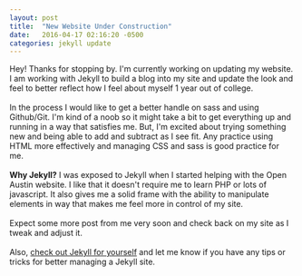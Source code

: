 ```yaml
---
layout: post
title:  "New Website Under Construction"
date:   2016-04-17 02:16:20 -0500
categories: jekyll update
---
```


Hey! Thanks for stopping by. I'm currently working on updating my
website. I am working with Jekyll to build a blog into my site and update the look and feel to
better reflect how I feel about myself 1 year out of college.
<br><br>
In the process I would like to get a better handle on sass and using Github/Git.
I'm kind of a noob so it might take a bit to get everything up and running in a way that satisfies me.
But, I'm excited about trying something new and being able to add and subtract as I see fit. Any practice
using HTML more effectively and managing CSS and sass is good practice for me.
<br><br>
**Why Jekyll?** I was exposed to Jekyll when I started helping with the Open Austin website. I like that it doesn't require
me to learn PHP or lots of javascript. It also gives me a solid frame with the ability to manipulate elements
in way that makes me feel more in control of my site.
<br><br>
Expect some more post from me very soon and check back on my site as I tweak and adjust it.
<br><br>
Also, [check out Jekyll for yourself](https://jekyllrb.com/) and let me know if you have any tips or tricks for better managing a Jekyll site.

